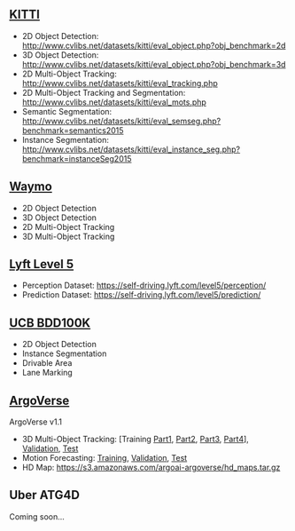 
[KITTI](http://www.cvlibs.net/datasets/kitti/index.php)
-
- 2D Object Detection: http://www.cvlibs.net/datasets/kitti/eval_object.php?obj_benchmark=2d
- 3D Object Detection: http://www.cvlibs.net/datasets/kitti/eval_object.php?obj_benchmark=3d
- 2D Multi-Object Tracking: http://www.cvlibs.net/datasets/kitti/eval_tracking.php
- 2D Multi-Object Tracking and Segmentation: http://www.cvlibs.net/datasets/kitti/eval_mots.php
- Semantic Segmentation: http://www.cvlibs.net/datasets/kitti/eval_semseg.php?benchmark=semantics2015
- Instance Segmentation: http://www.cvlibs.net/datasets/kitti/eval_instance_seg.php?benchmark=instanceSeg2015

[Waymo](https://waymo.com/open/)
-
- 2D Object Detection
- 3D Object Detection
- 2D Multi-Object Tracking
- 3D Multi-Object Tracking

[Lyft Level 5](https://self-driving.lyft.com/level5/data/)
-
- Perception Dataset: https://self-driving.lyft.com/level5/perception/
- Prediction Dataset: https://self-driving.lyft.com/level5/prediction/

[UCB BDD100K](https://bdd-data.berkeley.edu/)
-
- 2D Object Detection
- Instance Segmentation
- Drivable Area
- Lane Marking

[ArgoVerse](https://www.argoverse.org/index.html)
-
ArgoVerse v1.1
- 3D Multi-Object Tracking: [Training [Part1](https://s3.amazonaws.com/argoai-argoverse/tracking_train1_v1.1.tar.gz), [Part2](https://s3.amazonaws.com/argoai-argoverse/tracking_train2_v1.1.tar.gz), [Part3](https://s3.amazonaws.com/argoai-argoverse/tracking_train3_v1.1.tar.gz), [Part4](https://s3.amazonaws.com/argoai-argoverse/tracking_train4_v1.1.tar.gz)], [Validation](https://s3.amazonaws.com/argoai-argoverse/tracking_val_v1.1.tar.gz), [Test](https://s3.amazonaws.com/argoai-argoverse/tracking_test_v1.1.tar.gz)
- Motion Forecasting: [Training](https://s3.amazonaws.com/argoai-argoverse/forecasting_train_v1.1.tar.gz), [Validation](https://s3.amazonaws.com/argoai-argoverse/forecasting_val_v1.1.tar.gz), [Test](https://s3.amazonaws.com/argoai-argoverse/forecasting_test_v1.1.tar.gz)
- HD Map: https://s3.amazonaws.com/argoai-argoverse/hd_maps.tar.gz

Uber ATG4D
-
Coming soon...